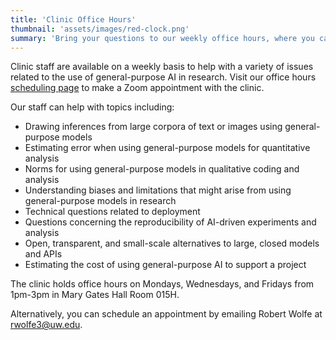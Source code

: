 ```yaml
---
title: 'Clinic Office Hours'
thumbnail: 'assets/images/red-clock.png'
summary: 'Bring your questions to our weekly office hours, where you can leverage the expertise of our faculty to help with research design.'
---
```


Clinic staff are available on a weekly basis to help with a variety of issues related to the use of general-purpose AI in research. Visit our office hours <a href="../schedule.html">scheduling page</a> to make a Zoom appointment with the clinic.

Our staff can help with topics including:

* Drawing inferences from large corpora of text or images using general-purpose models
* Estimating error when using general-purpose models for quantitative analysis
* Norms for using general-purpose models in qualitative coding and analysis
* Understanding biases and limitations that might arise from using general-purpose models in research
* Technical questions related to deployment
* Questions concerning the reproducibility of AI-driven experiments and analysis
* Open, transparent, and small-scale alternatives to large, closed models and APIs
* Estimating the cost of using general-purpose AI to support a project

The clinic holds office hours on Mondays, Wednesdays, and Fridays from 1pm-3pm in Mary Gates Hall Room 015H.

Alternatively, you can schedule an appointment by emailing Robert Wolfe at [rwolfe3@uw.edu](rwolfe3@uw.edu).